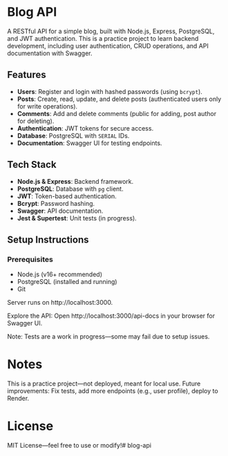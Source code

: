# Blog API

A RESTful API for a simple blog, built with Node.js, Express, PostgreSQL, and JWT authentication. This is a practice project to learn backend development, including user authentication, CRUD operations, and API documentation with Swagger.

## Features
- **Users**: Register and login with hashed passwords (using `bcrypt`).
- **Posts**: Create, read, update, and delete posts (authenticated users only for write operations).
- **Comments**: Add and delete comments (public for adding, post author for deleting).
- **Authentication**: JWT tokens for secure access.
- **Database**: PostgreSQL with `SERIAL` IDs.
- **Documentation**: Swagger UI for testing endpoints.

## Tech Stack
- **Node.js & Express**: Backend framework.
- **PostgreSQL**: Database with `pg` client.
- **JWT**: Token-based authentication.
- **Bcrypt**: Password hashing.
- **Swagger**: API documentation.
- **Jest & Supertest**: Unit tests (in progress).

## Setup Instructions
### Prerequisites
- Node.js (v16+ recommended)
- PostgreSQL (installed and running)
- Git

Server runs on http://localhost:3000.

Explore the API:
Open http://localhost:3000/api-docs in your browser for Swagger UI.

Note: Tests are a work in progress—some may fail due to setup issues.


# Notes
This is a practice project—not deployed, meant for local use.
Future improvements: Fix tests, add more endpoints (e.g., user profile), deploy to Render.


# License
MIT License—feel free to use or modify!# blog-api
